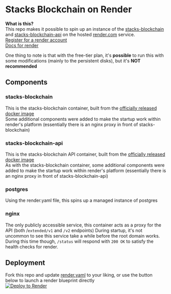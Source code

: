 # Stacks Blockchain on Render

**What is this?**\
This repo makes it possible to spin up an instance of the [stacks-blockchain](https://github.com/blockstack/stacks-blockchain) and [stacks-blockchain-api](https://github.com/hirosystems/stacks-blockchain-api) on the hosted [render.com](https://render.com) service. \
[Register for a render account](https://dashboard.render.com/register) \
[Docs for render](https://render.com/docs)


One thing to note is that with the free-tier plan, it's **possible** to run this with some modifications (mainly to the persistent disks), but it's **NOT recommended**



## Components
### stacks-blockchain
This is the stacks-blockchain container, built from the [officially released docker image](https://hub.docker.com/r/blockstack/stacks-blockchain/tags) \
Some additional components were added to make the startup work within render's platform (essentially there is an nginx proxy in front of stacks-blockchain)


### stacks-blockchain-api
This is the stacks-blockchain API container, built from the [officially released docker image](https://hub.docker.com/r/hirosystems/stacks-blockchain-api/tags) \
As with the stacks-blockchain container, some additional components were added to make the startup work within render's platform (essentially there is an nginx proxy in front of stacks-blockchain-api)


### postgres
Using the render.yaml file, this spins up a managed instance of postgres

### nginx
The only publicly accessible service, this container acts as a proxy for the API (both /`extended/v1` and `/v2` endpoints)
During startup, it's not uncommon to see this service take a while before the root domain works.  \
During this time though, `/status` will respond with `200 OK` to satisfy the health checks for render. 

## Deployment
Fork this repo and update [render.yaml](./render.yaml) to your liking, or use the button below to launch a render blueprint directly \
[![Deploy to Render](https://render.com/images/deploy-to-render-button.svg)](https://render.com/deploy?repo=https://github.com/wileyj/render-stacks&branch=testing-testnet)

